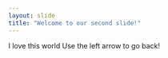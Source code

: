 ```yaml
---
layout: slide
title: "Welcome to our second slide!"
---
```

I love this world
Use the left arrow to go back!

